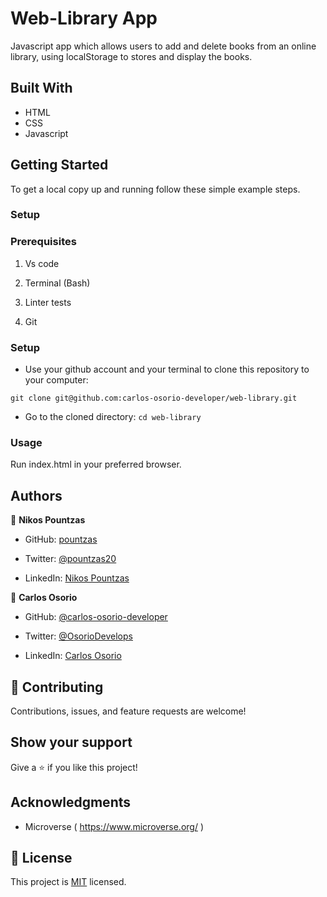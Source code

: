 # Web-Library App

Javascript app which allows users to add and delete books from an online library, using localStorage to stores and display the books.

## Built With

- HTML
- CSS
- Javascript


## Getting Started

To get a local copy up and running follow these simple example steps.

### Setup

### Prerequisites

1. Vs code

2. Terminal (Bash)

3. Linter tests

4. Git


### Setup

- Use your github account and your terminal to clone this repository to your computer:

`git clone git@github.com:carlos-osorio-developer/web-library.git`

- Go to the cloned directory:
`cd web-library`


### Usage

Run index.html in your preferred browser.


## Authors


👤 **Nikos Pountzas**

- GitHub: [pountzas](https://github.com/pountzas)

- Twitter: [@pountzas20](https://twitter.com/pountzas20)

- LinkedIn: [Nikos Pountzas](https://www.linkedin.com/in/nikos-pountzas/)

👤 **Carlos Osorio**

- GitHub: [@carlos-osorio-developer](https://github.com/carlos-osorio-developer)

- Twitter: [@OsorioDevelops](hhttps://twitter.com/@OsorioDevelops)

- LinkedIn: [Carlos Osorio](https://www.linkedin.com/in/carlos-osorio-developer/)
​
## 🤝 Contributing

Contributions, issues, and feature requests are welcome!

## Show your support


Give a ⭐️ if you like this project!


## Acknowledgments

- Microverse ( https://www.microverse.org/ )

## 📝 License

This project is [MIT](./MIT.md) licensed.